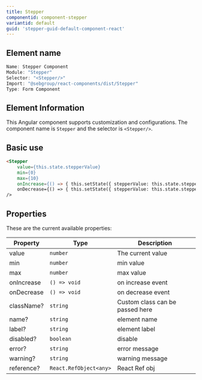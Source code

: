 ```yaml
---
title: Stepper
componentid: component-stepper
variantid: default
guid: 'stepper-guid-default-component-react'
---
```


## Element name
```javascript
Name: Stepper Component
Module: "Stepper"
Selector: "<Stepper/>"
Import: "@sebgroup/react-components/dist/Stepper"
Type: Form Component
```

## Element Information 
This Angular component supports customization and configurations. The component name is `Stepper` and the selector is `<Stepper/>`.

## Basic use
```html
<Stepper
    value={this.state.stepperValue}
    min={0}
    max={10}
    onIncrease={() => { this.setState({ stepperValue: this.state.stepperValue + 1 }  }}
    onDecrease={() => { this.setState({ stepperValue: this.state.stepperValue - 1 }  }}
/> 
```

## Properties
These are the current available properties:

| Property   | Type                     | Description                      |
| ---------- | ------------             | ------------------------------- |
| value      | `number`                 | The current value               |
| min        | `number`                 | min value                       |
| max        | `number`                 | max value                       |
| onIncrease | `() => void`             | on increase event               |
| onDecrease | `() => void`             | on decrease event               |
| className? | `string`                 | Custom class can be passed here |
| name?      | `string`                 | element name                    |
| label?     | `string`                 | element label                   |
| disabled?  | `boolean`                | disable                         |
| error?     | `string`                 | error message                   |
| warning?   | `string`                 | warning message                 |
| reference?       | `React.RefObject<any>`   | React Ref obj                   |
